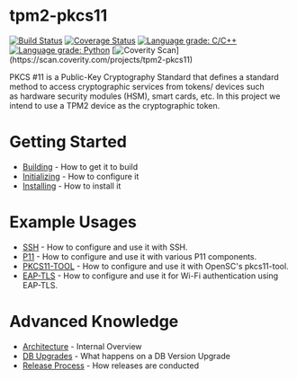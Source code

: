 # tpm2-pkcs11

[![Build Status](https://travis-ci.org/tpm2-software/tpm2-pkcs11.svg?branch=master)](https://travis-ci.org/tpm2-software/tpm2-pkcs11)
[![Coverage Status](https://codecov.io/gh/tpm2-software/tpm2-pkcs11/branch/master/graph/badge.svg)](https://codecov.io/gh/tpm2-software/tpm2-pkcs11)
[![Language grade: C/C++](https://img.shields.io/lgtm/grade/cpp/g/tpm2-software/tpm2-pkcs11.svg?logo=lgtm&logoWidth=18)](https://lgtm.com/projects/g/tpm2-software/tpm2-pkcs11/context:cpp)
[![Language grade: Python](https://img.shields.io/lgtm/grade/python/g/tpm2-software/tpm2-pkcs11.svg?logo=lgtm&logoWidth=18)](https://lgtm.com/projects/g/tpm2-software/tpm2-pkcs11/context:python)
[![Coverity Scan](src="https://img.shields.io/coverity/scan/16909.svg")](https://scan.coverity.com/projects/tpm2-pkcs11)

PKCS #11 is a Public-Key Cryptography Standard that defines a standard method to
access cryptographic services from tokens/ devices such as hardware security
modules (HSM), smart cards, etc. In this project we intend to use a TPM2 device
as the cryptographic token.

# Getting Started

* [Building](BUILDING.md) - How to get it to build
* [Initializing](INITIALIZING.md) - How to configure it
* [Installing](INSTALL.md) - How to install it

# Example Usages
* [SSH](SSH.md) - How to configure and use it with SSH.
* [P11](P11.md) - How to configure and use it with various P11 components.
* [PKCS11-TOOL](PKCS11_TOOL.md) - How to configure and use it with OpenSC's pkcs11-tool.
* [EAP-TLS](EAP-TLS.md) - How to configure and use it for Wi-Fi authentication using EAP-TLS.

# Advanced Knowledge
* [Architecture](ARCHITECTURE.md) - Internal Overview
* [DB Upgrades](DB_UPGRADE.md) - What happens on a DB Version Upgrade
* [Release Process](RELEASE.md) - How releases are conducted
